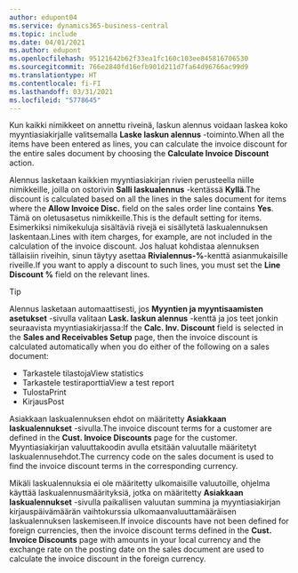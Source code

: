 ```yaml
---
author: edupont04
ms.service: dynamics365-business-central
ms.topic: include
ms.date: 04/01/2021
ms.author: edupont
ms.openlocfilehash: 95121642b62f33ea1fc160c103ee845816706530
ms.sourcegitcommit: 766e2840fd16efb901d211d7fa64d96766ac99d9
ms.translationtype: HT
ms.contentlocale: fi-FI
ms.lasthandoff: 03/31/2021
ms.locfileid: "5778645"
---
```

<span data-ttu-id="ae39c-101">Kun kaikki nimikkeet on annettu riveinä, laskun alennus voidaan laskea koko myyntiasiakirjalle valitsemalla **Laske laskun alennus** -toiminto.</span><span class="sxs-lookup"><span data-stu-id="ae39c-101">When all the items have been entered as lines, you can calculate the invoice discount for the entire sales document by choosing the **Calculate Invoice Discount** action.</span></span>

<span data-ttu-id="ae39c-102">Alennus lasketaan kaikkien myyntiasiakirjan rivien perusteella niille nimikkeille, joilla on ostorivin **Salli laskualennus** -kentässä **Kyllä**.</span><span class="sxs-lookup"><span data-stu-id="ae39c-102">The discount is calculated based on all the lines in the sales document for items where the **Allow Invoice Disc.** field on the sales order line contains **Yes**.</span></span> <span data-ttu-id="ae39c-103">Tämä on oletusasetus nimikkeille.</span><span class="sxs-lookup"><span data-stu-id="ae39c-103">This is the default setting for items.</span></span> <span data-ttu-id="ae39c-104">Esimerkiksi nimikekuluja sisältäviä rivejä ei sisällytetä laskualennuksen laskentaan.</span><span class="sxs-lookup"><span data-stu-id="ae39c-104">Lines with item charges, for example, are not included in the calculation of the invoice discount.</span></span> <span data-ttu-id="ae39c-105">Jos haluat kohdistaa alennuksen tällaisiin riveihin, sinun täytyy asettaa **Rivialennus-%**-kenttä asianmukaisille riveille.</span><span class="sxs-lookup"><span data-stu-id="ae39c-105">If you want to apply a discount to such lines, you must set the **Line Discount %** field on the relevant lines.</span></span>  

> [!TIP]
> <span data-ttu-id="ae39c-106">Alennus lasketaan automaattisesti, jos **Myyntien ja myyntisaamisten asetukset** -sivulla valitaan **Lask. laskun alennus** -kenttä ja jos teet jonkin seuraavista myyntiasiakirjassa:</span><span class="sxs-lookup"><span data-stu-id="ae39c-106">If the **Calc. Inv. Discount** field is selected in the **Sales and Receivables Setup** page, then the invoice discount is calculated automatically when you do either of the following on a sales document:</span></span>
>
> * <span data-ttu-id="ae39c-107">Tarkastele tilastoja</span><span class="sxs-lookup"><span data-stu-id="ae39c-107">View statistics</span></span>
> * <span data-ttu-id="ae39c-108">Tarkastele testiraporttia</span><span class="sxs-lookup"><span data-stu-id="ae39c-108">View a test report</span></span>
> * <span data-ttu-id="ae39c-109">Tulosta</span><span class="sxs-lookup"><span data-stu-id="ae39c-109">Print</span></span>
> * <span data-ttu-id="ae39c-110">Kirjaus</span><span class="sxs-lookup"><span data-stu-id="ae39c-110">Post</span></span>

<span data-ttu-id="ae39c-111">Asiakkaan laskualennuksen ehdot on määritetty **Asiakkaan laskualennukset** -sivulla.</span><span class="sxs-lookup"><span data-stu-id="ae39c-111">The invoice discount terms for a customer are defined in the **Cust. Invoice Discounts** page for the customer.</span></span> <span data-ttu-id="ae39c-112">Myyntiasiakirjan valuuttakoodin avulla etsitään valuutalle määritetyt laskualennusehdot.</span><span class="sxs-lookup"><span data-stu-id="ae39c-112">The currency code on the sales document is used to find the invoice discount terms in the corresponding currency.</span></span>

<span data-ttu-id="ae39c-113">Mikäli laskualennuksia ei ole määritetty ulkomaisille valuutoille, ohjelma käyttää laskualennusmäärityksiä, jotka on määritetty **Asiakkaan laskualennukset** -sivulla paikallisen valuutan summina ja myyntiasiakirjan kirjauspäivämäärän vaihtokurssia ulkomaanvaluuttamääräisen laskualennuksen laskemiseen.</span><span class="sxs-lookup"><span data-stu-id="ae39c-113">If invoice discounts have not been defined for foreign currencies, then the invoice discount terms defined in the **Cust. Invoice Discounts** page with amounts in your local currency and the exchange rate on the posting date on the sales document are used to calculate the invoice discount in the foreign currency.</span></span>

